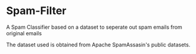 # Spam-Filter
A Spam Classifier based on a dataset to seperate out spam emails from original emails

The dataset used is obtained from Apache SpamAssasin's public datasets.
